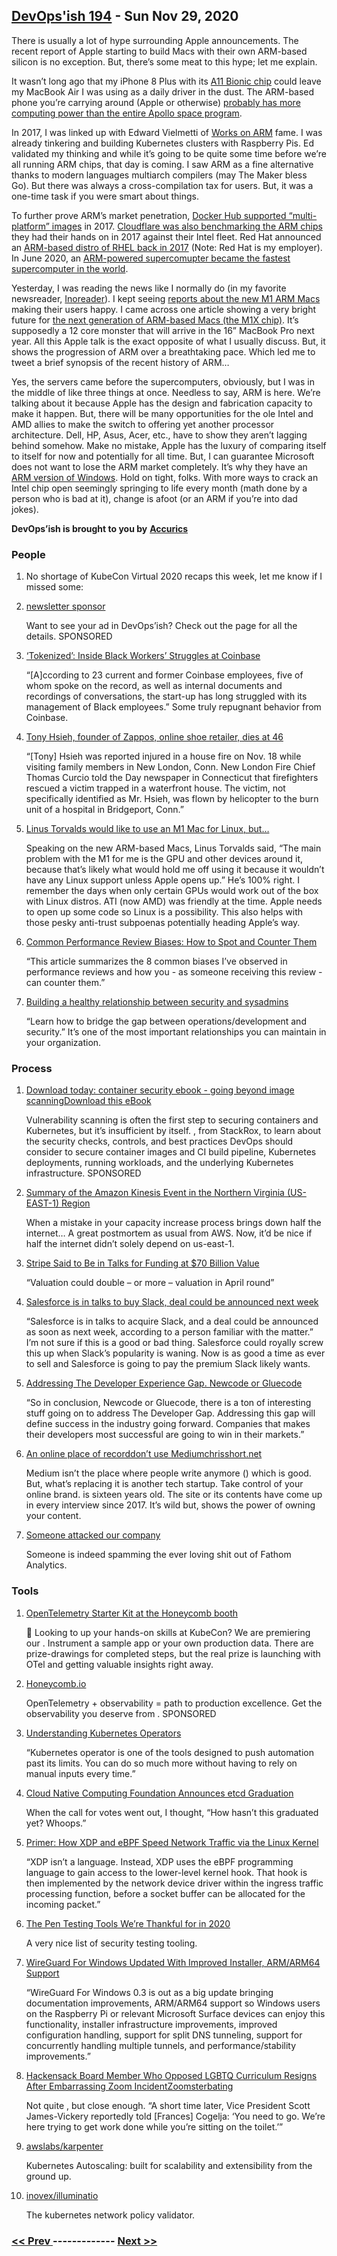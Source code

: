 ## [DevOps'ish 194](https://devopsish.com/194) - Sun Nov 29, 2020

There is usually a lot of hype surrounding Apple announcements. The recent report of Apple starting to build Macs with their own ARM-based silicon is no exception. But, there’s some meat to this hype; let me explain.

It wasn’t long ago that my iPhone 8 Plus with its <a href="https://www.macrumors.com/2017/09/13/a11-bionic-chip-geekbench-scores/?utm_source=newsletter&amp;utm_medium=devopsish&amp;utm_campaign=194">A11 Bionic chip</a> could leave my MacBook Air I was using as a daily driver in the dust. The ARM-based phone you’re carrying around (Apple or otherwise) <a href="https://theconversation.com/would-your-mobile-phone-be-powerful-enough-to-get-you-to-the-moon-115933?utm_source=newsletter&amp;utm_medium=devopsish&amp;utm_campaign=194">probably has more computing power than the entire Apollo space program</a>.

In 2017, I was linked up with Edward Vielmetti of <a href="https://www.worksonarm.com/?utm_source=newsletter&amp;utm_medium=devopsish&amp;utm_campaign=194">Works on ARM</a> fame. I was already tinkering and building Kubernetes clusters with Raspberry Pis. Ed validated my thinking and while it’s going to be quite some time before we’re all running ARM chips, that day is coming. I saw ARM as a fine alternative thanks to modern languages multiarch compilers (may The Maker bless Go). But there was always a cross-compilation tax for users. But, it was a one-time task if you were smart about things.

To further prove ARM’s market penetration, <a href="https://devopsish.com/042/">Docker Hub supported “multi-platform” images</a> in 2017. <a href="https://blog.cloudflare.com/arm-takes-wing/?utm_source=newsletter&amp;utm_medium=devopsish&amp;utm_campaign=194">Cloudflare was also benchmarking the ARM chips</a> they had their hands on in 2017 against their Intel fleet. Red Hat announced an <a href="https://www.redhat.com/en/blog/red-hat-introduces-arm-server-support-red-hat-enterprise-linux?utm_source=newsletter&amp;utm_medium=devopsish&amp;utm_campaign=194">ARM-based distro of RHEL back in 2017</a> (Note: Red Hat is my employer). In June 2020, an <a href="https://www.zdnet.com/article/arm-and-linux-take-supercomputer-top500-crown/?utm_source=newsletter&amp;utm_medium=devopsish&amp;utm_campaign=194">ARM-powered supercomupter became the fastest supercomputer in the world</a>.

Yesterday, I was reading the news like I normally do (in my favorite newsreader, <a href="https://www.inoreader.com/?utm_source=newsletter&amp;utm_medium=devopsish&amp;utm_campaign=194">Inoreader</a>). I kept seeing <a href="https://steipete.com/posts/apple-silicon-m1-a-developer-perspective/?utm_source=newsletter&amp;utm_medium=devopsish&amp;utm_campaign=194">reports about the new M1 ARM Macs</a> making their users happy. I came across one article showing a very bright future for <a href="https://www.tomsguide.com/news/macbook-pro-16-inch-m1x-chip-just-leaked-and-its-game-over-for-intel?utm_source=newsletter&amp;utm_medium=devopsish&amp;utm_campaign=194">the next generation of ARM-based Macs (the M1X chip)</a>. It’s supposedly a 12 core monster that will arrive in the 16” MacBook Pro next year. All this Apple talk is the exact opposite of what I usually discuss. But, it shows the progression of ARM over a breathtaking pace. Which led me to tweet a brief synopsis of the recent history of ARM…

Yes, the servers came before the supercomputers, obviously, but I was in the middle of like three things at once. Needless to say, ARM is here. We’re talking about it because Apple has the design and fabrication capacity to make it happen. But, there will be many opportunities for the ole Intel and AMD allies to make the switch to offering yet another processor architecture. Dell, HP, Asus, Acer, etc., have to show they aren’t lagging behind somehow. Make no mistake, Apple has the luxury of comparing itself to itself for now and potentially for all time. But, I can guarantee Microsoft does not want to lose the ARM market completely. It’s why they have an <a href="https://docs.microsoft.com/en-us/windows/arm/?utm_source=newsletter&amp;utm_medium=devopsish&amp;utm_campaign=194">ARM version of Windows</a>. Hold on tight, folks. With more ways to crack an Intel chip open seemingly springing to life every month (math done by a person who is bad at it), change is afoot (or an ARM if you’re into dad jokes).

<strong>DevOps’ish is brought to you by</strong> <a href="https://www.accurics.com/?utm_source=newsletter&amp;utm_medium=devopsish&amp;utm_campaign=194"><strong>Accurics</strong></a>

### People

1. []()

    No shortage of KubeCon Virtual 2020 recaps this week, let me know if I missed some:
1. [newsletter sponsor](https://devopsish.com/sponsor/)

    Want to see your ad in DevOps’ish? Check out the  page for all the details. SPONSORED
1. [‘Tokenized’: Inside Black Workers’ Struggles at Coinbase](https://www.nytimes.com/2020/11/27/technology/coinbase-cryptocurrency-black-employees.html)

    “[A]ccording to 23 current and former Coinbase employees, five of whom spoke on the record, as well as internal documents and recordings of conversations, the start-up has long struggled with its management of Black employees.” Some truly repugnant behavior from Coinbase.
1. [Tony Hsieh, founder of Zappos, online shoe retailer, dies at 46](https://www.washingtonpost.com/local/obituaries/tony-hsieh-dead/2020/11/28/9669a22a-3197-11eb-bae0-50bb17126614_story.html)

    “[Tony] Hsieh was reported injured in a house fire on Nov. 18 while visiting family members in New London, Conn. New London Fire Chief Thomas Curcio told the Day newspaper in Connecticut that firefighters rescued a victim trapped in a waterfront house. The victim, not specifically identified as Mr. Hsieh, was flown by helicopter to the burn unit of a hospital in Bridgeport, Conn.”
1. [Linus Torvalds would like to use an M1 Mac for Linux, but…](https://www.zdnet.com/article/linus-torvalds-would-like-to-use-an-m1-mac-for-linux-but/)

    Speaking on the new ARM-based Macs, Linus Torvalds said, “The main problem with the M1 for me is the GPU and other devices around it, because that’s likely what would hold me off using it because it wouldn’t have any Linux support unless Apple opens up.” He’s 100% right. I remember the days when only certain GPUs would work out of the box with Linux distros. ATI (now AMD) was friendly at the time. Apple needs to open up some code so Linux is a possibility. This also helps with those pesky anti-trust subpoenas potentially heading Apple’s way.
1. [Common Performance Review Biases: How to Spot and Counter Them](https://blog.pragmaticengineer.com/performance-review-biases/)

    “This article summarizes the 8 common biases I’ve observed in performance reviews and how you - as someone receiving this review - can counter them.”
1. [Building a healthy relationship between security and sysadmins](https://www.redhat.com/sysadmin/security-and-sysadmins)

    “Learn how to bridge the gap between operations/development and security.” It’s one of the most important relationships you can maintain in your organization.
### Process

1. [Download today: container security ebook - going beyond image scanningDownload this eBook](https://security.stackrox.com/container-security-going-beyond-image-scanning.html?Source=DevOpsish&LSource=DevOpsish)

    Vulnerability scanning is often the first step to securing containers and Kubernetes, but it’s insufficient by itself. , from StackRox, to learn about the security checks, controls, and best practices DevOps should consider to secure container images and CI build pipeline, Kubernetes deployments, running workloads, and the underlying Kubernetes infrastructure. SPONSORED
1. [Summary of the Amazon Kinesis Event in the Northern Virginia (US-EAST-1) Region](https://aws.amazon.com/message/11201/)

    When a mistake in your capacity increase process brings down half the internet… A great postmortem as usual from AWS. Now, it’d be nice if half the internet didn’t solely depend on us-east-1.
1. [Stripe Said to Be in Talks for Funding at $70 Billion Value](https://www.bloomberg.com/news/articles/2020-11-24/payments-startup-stripe-is-said-in-talks-to-raise-new-funding)

    “Valuation could double – or more – valuation in April round”
1. [Salesforce is in talks to buy Slack, deal could be announced next week](https://www.cnbc.com/2020/11/25/slack-shares-jump-following-report-of-possible-salesforce-acquisition.html)

    “Salesforce is in talks to acquire Slack, and a deal could be announced as soon as next week, according to a person familiar with the matter.” I’m not sure if this is a good or bad thing. Salesforce could royally screw this up when Slack’s popularity is waning. Now is as good a time as ever to sell and Salesforce is going to pay the premium Slack likely wants.
1. [Addressing The Developer Experience Gap. Newcode or Gluecode](https://redmonk.com/jgovernor/2020/11/26/addressing-the-developer-experience-gap-newcode-or-gluecode/)

    “So in conclusion, Newcode or Gluecode, there is a ton of interesting stuff going on to address The Developer Gap. Addressing this gap will define success in the industry going forward. Companies that makes their developers most successful are going to win in their markets.”
1. [An online place of recorddon’t use Mediumchrisshort.net](https://rubenerd.com/an-online-place-of-record/)

    Medium isn’t the place where people write anymore () which is good. But, what’s replacing it is another tech startup. Take control of your online brand.  is sixteen years old. The site or its contents have come up in every interview since 2017. It’s wild but, shows the power of owning your content.
1. [Someone attacked our company](https://usefathom.com/blog/ddos-attack)

    Someone is indeed spamming the ever loving shit out of Fathom Analytics.
### Tools

1. [OpenTelemetry Starter Kit at the Honeycomb booth](https://info.honeycomb.io/honeycomb-and-kubecon)

    🎺 Looking to up your hands-on skills at KubeCon? We are premiering our . Instrument a sample app or your own production data. There are prize-drawings for completed steps, but the real prize is launching with OTel and getting valuable insights right away.
1. [Honeycomb.io](https://ui.honeycomb.io/signup/?&utm_source=devopsish&utm_medium=newsletter&utm_campaign=ad&utm_content=product-signup)

    OpenTelemetry + observability = path to production excellence. Get the observability you deserve from . SPONSORED
1. [Understanding Kubernetes Operators](https://caylent.com/understanding-kubernetes-operators)

    “Kubernetes operator is one of the tools designed to push automation past its limits. You can do so much more without having to rely on manual inputs every time.”
1. [Cloud Native Computing Foundation Announces etcd Graduation](https://www.cncf.io/announcements/2020/11/24/cloud-native-computing-foundation-announces-etcd-graduation/)

    When the call for votes went out, I thought, “How hasn’t this graduated yet? Whoops.”
1. [Primer: How XDP and eBPF Speed Network Traffic via the Linux Kernel](https://thenewstack.io/primer-how-xdp-and-ebpf-speed-network-traffic-via-the-linux-kernel/)

    “XDP isn’t a language. Instead, XDP uses the eBPF programming language to gain access to the lower-level kernel hook. That hook is then implemented by the network device driver within the ingress traffic processing function, before a socket buffer can be allocated for the incoming packet.”
1. [The Pen Testing Tools We’re Thankful for in 2020](https://labs.bishopfox.com/industry-blog/pen-testing-tools-were-thankful-for-in-2020)

    A very nice list of security testing tooling.
1. [WireGuard For Windows Updated With Improved Installer, ARM/ARM64 Support](https://www.phoronix.com/scan.php?page=news_item&px=WireGuard-For-Windows-0.3)

    “WireGuard For Windows 0.3 is out as a big update bringing documentation improvements, ARM/ARM64 support so Windows users on the Raspberry Pi or relevant Microsoft Surface devices can enjoy this functionality, installer infrastructure improvements, improved configuration handling, support for split DNS tunneling, support for concurrently handling multiple tunnels, and performance/stability improvements.”
1. [Hackensack Board Member Who Opposed LGBTQ Curriculum Resigns After Embarrassing Zoom IncidentZoomsterbating](https://dailyvoice.com/new-jersey/hackensack/news/hackensack-board-member-who-opposed-lgbtq-curriculum-resigns-after-embarrassing-zoom-incident/798530/)

    Not quite , but close enough. “A short time later, Vice President Scott James-Vickery reportedly told [Frances] Cogelja: ‘You need to go. We’re here trying to get work done while you’re sitting on the toilet.’”
1. [awslabs/karpenter](https://github.com/awslabs/karpenter)

    Kubernetes Autoscaling: built for scalability and extensibility from the ground up.
1. [inovex/illuminatio](https://github.com/inovex/illuminatio)

    The kubernetes network policy validator.

### [ << Prev ](sreweekly-193.md) ------------- [ Next >> ](sreweekly-195.md)